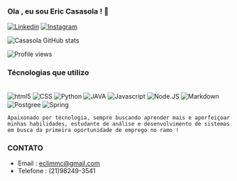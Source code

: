 ### Ola , eu sou Eric Casasola ! 👋

[![Linkedin](https://img.shields.io/badge/LinkedIn-0077B5?style=for-the-badge&logo=linkedin&logoColor=white
)](https://linkedin.com/in/eric-lima-cs)
[![Instagram](https://img.shields.io/badge/Instagram-E4405F?style=for-the-badge&logo=instagram&logoColor=white
)](https://instagram.com/ericlmac)


![Casasola GitHub stats](https://github-readme-stats.vercel.app/api?username=amilcire&show_icons=true&theme=dracula)

![Profile views](https://komarev.com/ghpvc/?username=amilcire&label=Profile%20views&color=0e75b6)

### Técnologias que utilizo

<div style="display: inline_block"><br/>
<img align="center" alt = "html5" src="https://img.shields.io/badge/HTML-239120?style=for-the-badge&logo=html5&logoColor=white"/>
<img align="center" alt = "CSS" src="https://img.shields.io/badge/CSS-239120?&style=for-the-badge&logo=css3&logoColor=white"/>
<img align="center" alt = "Python" src="https://img.shields.io/badge/Python-3776AB?style=for-the-badge&logo=python&logoColor=white"/>
<img align="center" alt = "JAVA" src="https://img.shields.io/badge/Java-ED8B00?style=for-the-badge&logo=openjdk&logoColor=white"/>
<img align="center" alt = "Javascript" src="https://img.shields.io/badge/JavaScript-323330?style=for-the-badge&logo=javascript&logoColor=F7DF1E"/>
<img align="center" alt = "Node.JS" src="https://img.shields.io/badge/Node.js-43853D?style=for-the-badge&logo=node.js&logoColor=white"/>
<img align="center" alt = "Markdown" src="https://img.shields.io/badge/Markdown-000000?style=for-the-badge&logo=markdown&logoColor=white"/>
<img align="center" alt = "Postgree" src="https://img.shields.io/badge/PostgreSQL-316192?style=for-the-badge&logo=postgresql&logoColor=white"/>
<img align="center" alt = "Spring" src="https://img.shields.io/badge/Spring-6DB33F?style=for-the-badge&logo=spring&logoColor=white"/>
</div>



```Apaixonado por técnologia, sempre buscando aprender mais e aperfeiçoar minhas habilidades, estudante de análise e desenvolvimento de sistemas em busca da primeira oportunidade de emprego no ramo !```

### CONTATO
- Email : eclimmc@gmail.com <br/>
- Telefone : (21)98249-3541



